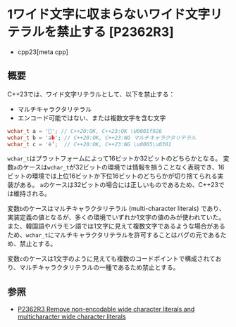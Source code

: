 # 1ワイド文字に収まらないワイド文字リテラルを禁止する [P2362R3]
* cpp23[meta cpp]

## 概要
C++23では、ワイド文字リテラルとして、以下を禁止する：

- マルチキャラクタリテラル
- エンコード可能ではない、または複数文字を含む文字

```cpp
wchar_t a = '🤦'; // C++20:OK, C++23:OK \U0001f926
wchar_t b = 'ab'; // C++20:OK, C++23:NG マルチキャラクタリテラル
wchar_t c = 'é́';  // C++20:OK, C++23:NG \u0065\u0301
```

`wchar_t`はプラットフォームによって16ビットか32ビットのどちらかとなる。
変数`a`のケースは`wchar_t`が32ビットの環境では情報を損うことなく表現でき、16ビットの環境では上位16ビットか下位16ビットのどちらかが切り捨てられる実装がある。
`a`のケースは32ビットの場合には正しいものであるため、C++23では維持される。

変数`b`のケースはマルチキャラクタリテラル (multi-character literals) であり、実装定義の値となるが、多くの環境でいずれか1文字の値のみが使われていた。また、韓国語やバラモン語では1文字に見えて複数文字であるような場合があるため、`wchar_t`にマルチキャラクタリテラルを許可することはバグの元であるため、禁止とする。

変数`c`のケースは1文字のように見えても複数のコードポイントで構成されており、マルチキャラクタリテラルの一種であるため禁止とする。


## 参照
- [P2362R3 Remove non-encodable wide character literals and multicharacter wide character literals](https://www.open-std.org/jtc1/sc22/wg21/docs/papers/2021/p2362r3.pdf)

